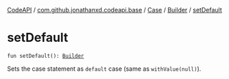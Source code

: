 [CodeAPI](../../../index.md) / [com.github.jonathanxd.codeapi.base](../../index.md) / [Case](../index.md) / [Builder](index.md) / [setDefault](.)

# setDefault

`fun setDefault(): `[`Builder`](index.md)

Sets the case statement as `default` case (same as `withValue(null)`).

